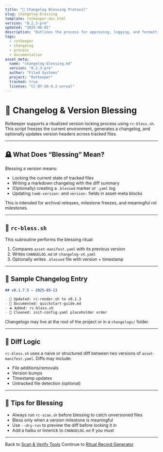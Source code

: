 ```yaml
---
title: "📜 Changelog Blessing Protocol"
slug: changelog-blessing
template: rotkeeper-doc.html
version: "0.2.3-pre"
updated: "2025-06-01"
description: "Outlines the process for approving, logging, and formatting ritual changes in the Rotkeeper changelog."
tags:
  - rotkeeper
  - changelog
  - process
  - documentation
asset_meta:
  name: "changelog-blessing.md"
  version: "0.2.3-pre"
  author: "Filed Systems"
  project: "Rotkeeper"
  tracked: true
  license: "CC-BY-SA-4.2-unreal"
---
```


# 📓 Changelog & Version Blessing

Rotkeeper supports a ritualized version locking process using `rc-bless.sh`. This script freezes the current environment, generates a changelog, and optionally updates version headers across tracked files.

***

## 🪦 What Does “Blessing” Mean?

Blessing a version means:
- Locking the current state of tracked files
- Writing a markdown changelog with the diff summary
- (Optionally) creating a `.blessed` marker or `.yaml` log
- Updating `tomb-version:` and `version:` fields in asset-meta blocks

This is intended for archival releases, milestone freezes, and meaningful rot milestones.

***

## 🧩 `rc-bless.sh`

This subroutine performs the blessing ritual:

1. Compares `asset-manifest.yaml` with its previous version
2. Writes `CHANGELOG.md` or `changelog-vX.yaml`
3. Optionally writes `.blessed` file with version + timestamp

***

## 📝 Sample Changelog Entry

```markdown
## v0.1.7.5 — 2025-05-13

- 🔧 Updated: rc-render.sh to v0.1.3
- 📜 Documented: quickstart-guide.md
- ➕ Added: rc-bless.sh
- 🧹 Cleaned: init-config.yaml placeholder order
```

Changelogs may live at the root of the project or in a `changelogs/` folder.

***

## 🔀 Diff Logic

`rc-bless.sh` uses a naive or structured diff between two versions of `asset-manifest.yaml`. Diffs may include:

- File additions/removals
- Version bumps
- Timestamp updates
- Untracked file detection (optional)

***

## 🧠 Tips for Blessing

- Always run `rc-scan.sh` before blessing to catch unversioned files
- Bless only when a version milestone is meaningful
- Use `--dry-run` to preview the diff before locking it in
- Add a haiku or limerick to `CHANGELOG.md` if you must

***

Back to [Scan & Verify Tools](scan-verify-tools.md)
Continue to [Ritual Record Generator](ritual-record.md)

<!--
LIMERICK 1
A changelog once etched in the shell
Held updates and versions that fell.
With a blessed little tag,
It zipped in a bag—
And left rot to remember it well.

LIMERICK 2
The bless script proclaimed “Let it be done!”
And stamped every version as one.
It logged every tweak,
From minor to peak,
Then sealed it with ritual fun.

LIMERICK 3
When Artifact’s tomb reached vX.Y.Z,
The ritual choir sang with glee.
They diffed every line,
In neat order fine,
And archived eternity’s key.

SORA PROMPT 1
"A spectral librarian in a vaulted crypt, reading glowing changelogs aloud, each version manifesting as ethereal scrolls in flickering candlelight"

SORA PROMPT 2
"A grand marble tomb engraved with version numbers, surrounded by floating diff hunks and lit by ghostly monitors, in a cathedral of forgotten code"
-->

